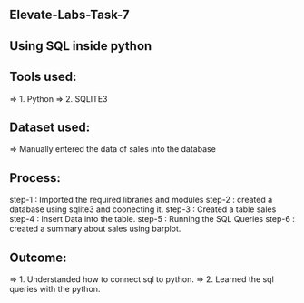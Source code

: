 ## Elevate-Labs-Task-7
## Using SQL inside python
## Tools used:
=> 1. Python
=> 2. SQLITE3
## Dataset used:
=> Manually entered the data of sales into the database
## Process:
step-1 : Imported  the required libraries and modules
step-2 : created a database using sqlite3 and coonecting it.
step-3 : Created a table sales
step-4 : Insert Data into the table.
step-5 :  Running the SQL Queries 
step-6 : created a summary about sales using barplot.
## Outcome:
=> 1. Understanded how to connect sql to python.
=> 2. Learned the sql queries with the python.


